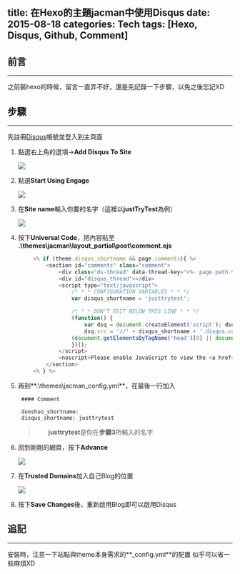 title: 在Hexo的主題jacman中使用Disqus
date: 2015-08-18
categories: Tech
tags: [Hexo, Disqus, Github, Comment]
---

## 前言 ##
----------

之前裝hexo的時候，留言一直弄不好，還是先記錄一下步驟，以免之後忘記XD

<!--more-->

## 步驟 ##
----------
先註冊[Disqus](https://disqus.com/ "Disqus")帳號並登入到主頁面


1. 點選右上角的選項->**Add Disqus To Site**

	![](http://i.imgur.com/LJYmpVy.png)

2. 點選**Start Using Engage**

	![](http://i.imgur.com/w7A8ZVw.png)

3. 在**Site name**輸入你要的名字（這裡以**justTryTest**為例）

	![](http://i.imgur.com/2x04Lcz.png)

4. 按下**Universal Code**，把內容貼至
   **.\themes\jacman\layout\_partial\post\comment.ejs**
```js
    	<% if (theme.disqus_shortname && page.comments){ %>
			<section id="comments" class="comment">
				<div class="ds-thread" data-thread-key="<%- page.path %>" data-title="<%- page.title %>" data-url="<%- page.permalink %>"></div>
				<div id="disqus_thread"></div>
				<script type="text/javascript">
					/* * * CONFIGURATION VARIABLES * * */
					var disqus_shortname = 'justtrytest';

					/* * * DON'T EDIT BELOW THIS LINE * * */
					(function() {
			    		var dsq = document.createElement('script'); dsq.type = 'text/javascript'; dsq.async = true;
			    		dsq.src = '//' + disqus_shortname + '.disqus.com/embed.js';
	        		(document.getElementsByTagName('head')[0] || document.getElementsByTagName('body')[0]).appendChild(dsq);
					})();
				</script>
				<noscript>Please enable JavaScript to view the <a href="https://disqus.com/?ref_noscript" rel="nofollow">comments powered by Disqus.</a></noscript>
			</section>
		<% } %>
```
5. 再到**.\themes\jacman\_config.yml**，在最後一行加入

		#### Comment

		duoshuo_shortname:
		disqus_shortname: justtrytest
	> 　　**justtrytest**是你在**步驟3**所輸入的名字

6. 回到剛剛的網頁，按下**Advance**

	![](http://i.imgur.com/2uH5tyZ.png)

7. 在**Trusted Domains**加入自己Blog的位置

	![](http://i.imgur.com/Zd2W1zg.png)

8. 按下**Save Changes**後，重新啟用Blog即可以啟用Disqus

## 追記 ##
----------
安裝時，注意一下站點與theme本身需求的**_config.yml**的配置
似乎可以省一些麻煩XD
